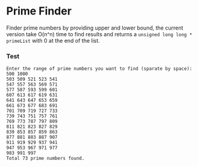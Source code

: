 #  Prime Finder

Finder prime numbers by providing upper and lower bound, the current version take O(n^n) time to find results and returns a ```unsigned long long * primeList``` with 0 at the end of the list.

### Test

```
Enter the range of prime numbers you want to find (sparate by space):
500 1000
503 509 521 523 541
547 557 563 569 571
577 587 593 599 601
607 613 617 619 631
641 643 647 653 659
661 673 677 683 691
701 709 719 727 733
739 743 751 757 761
769 773 787 797 809
811 821 823 827 829
839 853 857 859 863
877 881 883 887 907
911 919 929 937 941
947 953 967 971 977
983 991 997
Total 73 prime numbers found.
```

